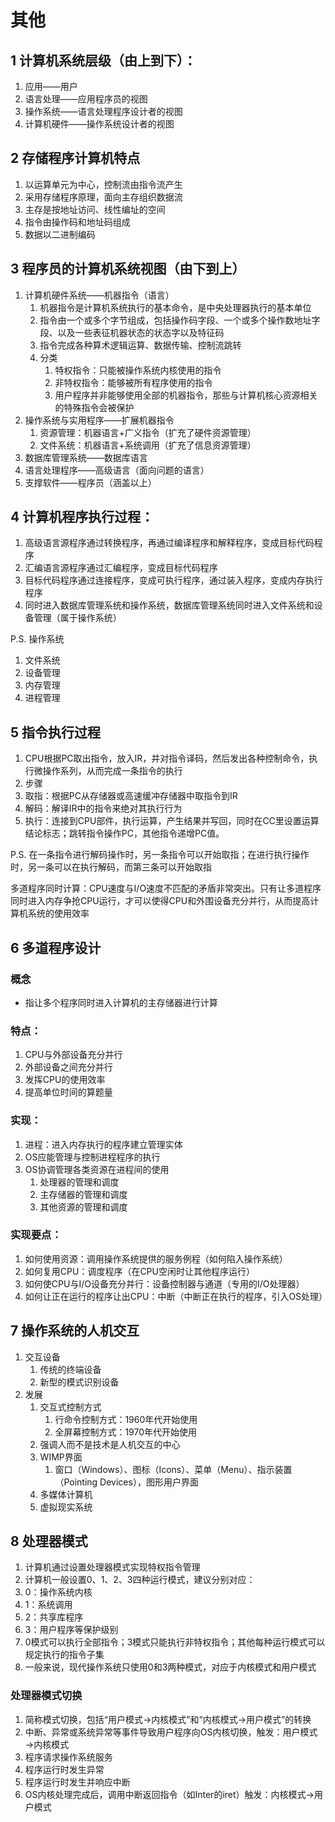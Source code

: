 # 其他

## 1 计算机系统层级（由上到下）：

1. 应用——用户
2. 语言处理——应用程序员的视图
3. 操作系统——语言处理程序设计者的视图
4. 计算机硬件——操作系统设计者的视图

## 2 存储程序计算机特点

1. 以运算单元为中心，控制流由指令流产生
2. 采用存储程序原理，面向主存组织数据流
3. 主存是按地址访问、线性编址的空间
4. 指令由操作码和地址码组成
5. 数据以二进制编码

## 3 程序员的计算机系统视图（由下到上）

1. 计算机硬件系统——机器指令（语言）
    1. 机器指令是计算机系统执行的基本命令，是中央处理器执行的基本单位
    2. 指令由一个或多个字节组成，包括操作码字段、一个或多个操作数地址字段、以及一些表征机器状态的状态字以及特征码
    3. 指令完成各种算术逻辑运算、数据传输、控制流跳转
    4. 分类
        1. 特权指令：只能被操作系统内核使用的指令
        2. 非特权指令：能够被所有程序使用的指令
        3. 用户程序并非能够使用全部的机器指令，那些与计算机核心资源相关的特殊指令会被保护
2. 操作系统与实用程序——扩展机器指令
    1. 资源管理：机器语言+广义指令（扩充了硬件资源管理）
    2. 文件系统：机器语言+系统调用（扩充了信息资源管理）
3. 数据库管理系统——数据库语言
4. 语言处理程序——高级语言（面向问题的语言）
5. 支撑软件——程序员（涵盖以上）

## 4 计算机程序执行过程：

1. 高级语言源程序通过转换程序，再通过编译程序和解释程序，变成目标代码程序
2. 汇编语言源程序通过汇编程序，变成目标代码程序
3. 目标代码程序通过连接程序，变成可执行程序，通过装入程序，变成内存执行程序
4. 同时进入数据库管理系统和操作系统，数据库管理系统同时进入文件系统和设备管理（属于操作系统）

P.S.
操作系统
1. 文件系统
2. 设备管理
3. 内存管理
4. 进程管理

## 5 指令执行过程

1. CPU根据PC取出指令，放入IR，并对指令译码，然后发出各种控制命令，执行微操作系列，从而完成一条指令的执行
2. 步骤
  1. 取指：根据PC从存储器或高速缓冲存储器中取指令到IR
  2. 解码：解译IR中的指令来绝对其执行行为
  3. 执行：连接到CPU部件，执行运算，产生结果并写回，同时在CC里设置运算结论标志；跳转指令操作PC，其他指令递增PC值。

P.S.
在一条指令进行解码操作时，另一条指令可以开始取指；在进行执行操作时，另一条可以在执行解码，而第三条可以开始取指

多道程序同时计算：CPU速度与I/O速度不匹配的矛盾非常突出。只有让多道程序同时进入内存争抢CPU运行，才可以使得CPU和外围设备充分并行，从而提高计算机系统的使用效率

## 6 多道程序设计
### 概念

* 指让多个程序同时进入计算机的主存储器进行计算

### 特点：

1. CPU与外部设备充分并行
2. 外部设备之间充分并行
3. 发挥CPU的使用效率
4. 提高单位时间的算题量

### 实现：

1. 进程：进入内存执行的程序建立管理实体
2. OS应能管理与控制进程程序的执行
3. OS协调管理各类资源在进程间的使用
    1. 处理器的管理和调度
    2. 主存储器的管理和调度
    3. 其他资源的管理和调度

### 实现要点：

1. 如何使用资源：调用操作系统提供的服务例程（如何陷入操作系统）
2. 如何复用CPU：调度程序（在CPU空闲时让其他程序运行）
3. 如何使CPU与I/O设备充分并行：设备控制器与通道（专用的I/O处理器）
4. 如何让正在运行的程序让出CPU：中断（中断正在执行的程序，引入OS处理）

## 7 操作系统的人机交互

1. 交互设备
    1. 传统的终端设备
    2. 新型的模式识别设备
2. 发展
    1. 交互式控制方式
        1. 行命令控制方式：1960年代开始使用
        2. 全屏幕控制方式：1970年代开始使用
    2. 强调人而不是技术是人机交互的中心
    3. WIMP界面
        1. 窗口（Windows）、图标（Icons）、菜单（Menu）、指示装置（Pointing Devices），图形用户界面
    4. 多媒体计算机
    5. 虚拟现实系统

## 8 处理器模式

1. 计算机通过设置处理器模式实现特权指令管理
2. 计算机一般设置0、1、2、3四种运行模式，建议分别对应：
  1. 0：操作系统内核
  2. 1：系统调用
  3. 2：共享库程序
  4. 3：用户程序等保护级别
3. 0模式可以执行全部指令；3模式只能执行非特权指令；其他每种运行模式可以规定执行的指令子集
4. 一般来说，现代操作系统只使用0和3两种模式，对应于内核模式和用户模式

### 处理器模式切换

1. 简称模式切换，包括“用户模式→内核模式”和“内核模式→用户模式”的转换
2. 中断、异常或系统异常等事件导致用户程序向OS内核切换，触发：用户模式→内核模式
  1. 程序请求操作系统服务
  2. 程序运行时发生异常
  3. 程序运行时发生并响应中断
3. OS内核处理完成后，调用中断返回指令（如Inter的iret）触发：内核模式→用户模式
